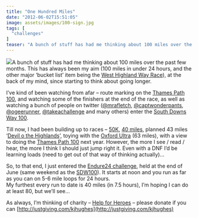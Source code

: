 ```yaml
---
title: "One Hundred Miles"
date: "2012-06-02T15:51:05"
image: assets/images/100-sign.jpg
tags: [
  "challenges"
]
teaser: "A bunch of stuff has had me thinking about 100 miles over the past few months. This has always been my aim (100 miles in under 24 hours, and the other major ‘bucket list’ item being the West Highland Way Race), at the back of my mind, since starting to think about going longer. I’ve [&hellip;]\n"
---
```

![](100-sign.jpg)A bunch of stuff has had me thinking about 100 miles over the past few months. This has always been my aim (100 miles in under 24 hours, and the other major ‘bucket list’ item being the [West Highland Way Race](http://www.westhighlandwayrace.org/)), at the back of my mind, since starting to think about going longer.

I’ve kind of been watching from afar – route marking on the [Thames Path 100](http://www.centurionrunning.com/thames-path-100-2013/), and watching some of the finishers at the end of the race, as well as watching a bunch of people on twitter ([@mrafletch](https://twitter.com/#!/mrafletch), [@captwonderpants](https://twitter.com/#!/captwonderpants), [@ogeerunner](https://twitter.com/#!/ogeerunner), [@takeachallenge](https://twitter.com/#!/takeachallenge) and many others) enter the [South Downs Way 100](http://www.centurionrunning.com/south-downs-way/).

Till now, I had been building up to races – [50K](https://kennetrunner.com/2011/bimblers-bluff-50k-race-report), [40 miles](https://kennetrunner.com/2012/compton-downland-challenge-2012), planned 43 miles ‘[Devil o the Highlands](http://www.devilothehighlandsfootrace.co.uk/)’, toying with the [Oxford Ultra](http://www.ultrarunningltd.co.uk/oxford-ultra.html) (63 miles), with a view to doing the [Thames Path 100](http://www.centurionrunning.com/thames-path-100-2013/) next year. However, the more I see / read / hear, the more I think I should just jump right it. Even with a DNF I’d be learning loads (need to get out of that way of thinking actually)…

So, to that end, I just entered the [Endure24 challenge](http://www.endure24.co.uk/), held at the end of June (same weekend as the [SDW100](http://www.centurionrunning.com/south-downs-way/)). It starts at noon and you run as far as you can on 5-6 mile loops for 24 hours.  
My furthest every run to date is 40 miles (in 7.5 hours), I’m hoping I can do at least 80, but we’ll see…

As always, I’m thinking of charity – [Help for Heroes](http://www.helpforheroes.org.uk/) – please donate if you can [http://justgiving.com/kjhughes](http://justgiving.com/kjhughes)
